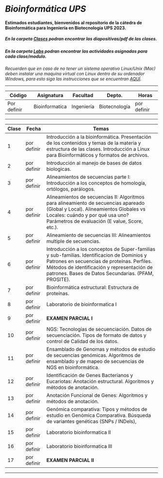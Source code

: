 # ***Bioinformática UPS***


#### Estimados estudiantes, bienvenidos al repositorio de la cátedra de Bioinformática para Ingeniería en Biotecnología UPS 2023.

##### En la carpeta [Clases](https://github.com/jegualdron/Bioinformatica_UPS/tree/main/Clases) podran encontrar las diapositivas/pdf de las clases.

##### En la carpeta [Labs](https://github.com/jegualdron/Bioinformatica_UPS/tree/main/Labs) podran encontrar las actividades asignadas para cada clase/modulo.

*Recuerden que en caso de no tener un sistema operativo Linux/Unix (Mac) deben instalar una maquina virtual con Linux dentro de su ordenador Windows, para esto siga las instrucciones que se encuentran [AQUÍ](https://osl.ugr.es/2020/09/29/como-instalar-ubuntu-en-virtual-box/).*


----------------------------------------------------------------------------
| **Código**  | **Asignatura** | **Facultad** | **Depto.**    | **Horas**   |
|-------------|----------------|--------------|---------------|-------------|
| Por definir | Bioinformatíca | Ingeniería   | Biotecnología | por definir |

---------------------------------------------------------------------------

| **Clase** | **Fecha**   | **Temas**                                                                                                                                                                                                                                       |
|------------------|------------------|-------------------------------------|
| 1         | por definir | Introducción a la bioinformática. Presentación de los contenidos y temas de la materia y estructura de las clases. Introducción a Linux para Bioinformáticos y formatos de archivos.                                                            |
| 2         | por definir | Introducción al manejo de bases de datos biologicas.                                                                                                                                                                                            |
| 3         | por definir | Alineamientos de secuencias parte I: Introducción a los conceptos de homología, ortólogos, parálogos.                                                                                                                                           |
| 4         | por definir | Alineamientos de secuencias II: Algoritmos para alineamiento de secuencias apareado (Global y Local). Alineamientos Globales vs Locales: cuándo y por qué usa uno? Parámetros de evaluación (E value, Score, etc.).                             |
| 5         | por definir | Alineamiento de secuencias III: Alineamientos multiple de secuencias.                                                                                                                                                                           |
| 6         | por definir | Introducción a los conceptos de Super-familias y sub-familias. Identificacion de Dominios y Patrones en secuencias de proteínas. Perfiles. Métodos de identificación y representación de patrones. Bases de Datos Secundarias. (PFAM, PROSITE). |
| 7         | por definir | Bioinformática estructural: Estructura de proteínas.                                                                                                                                                                                            |
| 8         | por definir | Laboratorio de bioinformatica I                                                                                                                                                                                                                 |
| 9         | por definir | **EXAMEN PARCIAL I**                                                                                                                                                                                                                            |
| 10        | por definir | NGS: Tecnologías de secuenciación. Datos de secuenciación. Tipos de formato de datos y control de Calidad de los datos.                                                                                                                         |
| 11        | por definir | Ensamblado de Genomas y métodos de estudio de secuencias genómicas. Algoritmos de ensamblado y de mapeo de secuencias de NGS en bioinformática.                                                                                                 |
| 12        | por definir | Identificación de Genes Bacterianos y Eucariotas: Anotación estructural. Algoritmos y métodos de anotación.                                                                                                                                     |
| 13        | por definir | Anotación Funcional de Genes: Algoritmos y métodos de anotación.                                                                                                                                                                                |
| 14        | por definir | Genómica comparativa: Tipos y métodos de estudio en Genómica Comparativa. Búsqueda de variantes genéticas (SNPs / INDels),                                                                                                                      |
| 15        | por definir | Laboratorio bioinformatica II                                                                                                                                                                                                                   |
| 16        | por definir | Laboratorio bioinformatica III                                                                                                                                                                                                                  |
| 17        | por definir | **EXAMEN PARCIAL II**                                                                                                                                                                                                                           |

------------------------------------------------------------------------
